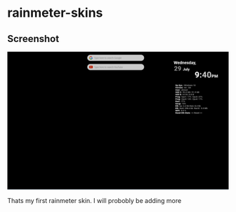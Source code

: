 # rainmeter-skins

<h2>Screenshot</h2>
<img src="screenshot.png">

Thats my first rainmeter skin. I will probobly be adding more
